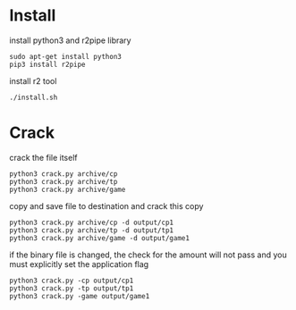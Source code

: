 # Install

install python3 and r2pipe library
```
sudo apt-get install python3
pip3 install r2pipe
```

install r2 tool
```
./install.sh
```

# Crack

crack the file itself
```
python3 crack.py archive/cp 
python3 crack.py archive/tp
python3 crack.py archive/game
```

copy and save file to destination and crack this copy
```
python3 crack.py archive/cp -d output/cp1
python3 crack.py archive/tp -d output/tp1
python3 crack.py archive/game -d output/game1
```

if the binary file is changed, the check for the amount will not pass and you must explicitly set the application flag
```
python3 crack.py -cp output/cp1
python3 crack.py -tp output/tp1
python3 crack.py -game output/game1
```

